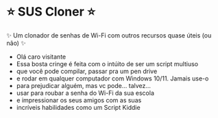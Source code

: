 # ⭐ SUS Cloner ⭐
✨ Um clonador de senhas de Wi-Fi com outros recursos quase úteis (ou não) ✨
  
* Olá caro visitante
* Essa bosta cringe é feita com o intúito de ser um script multiuso
* que você pode compilar, passar pra um pen drive
* e rodar em qualquer computador com Windows 10/11. Jamais use-o
* para prejudicar alguém, mas vc pode... talvez...
* usar para roubar a senha do Wi-Fi da sua escola
* e impressionar os seus amigos com as suas
* incríveis habilidades como um Script Kiddie